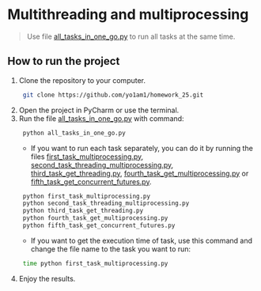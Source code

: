 # Multithreading and multiprocessing
> Use file [all_tasks_in_one_go.py](https://github.com/yo1am1/homework_25/blob/main/all_tasks_in_one_go.py) to run all tasks at the same time.
## How to run the project
1. Clone the repository to your computer.
   ```bash
    git clone https://github.com/yo1am1/homework_25.git
   ```
2. Open the project in PyCharm or use the terminal.
3. Run the file [all_tasks_in_one_go.py](https://github.com/yo1am1/homework_25/blob/main/all_tasks_in_one_go.py) with command:
   ```bash
    python all_tasks_in_one_go.py
   ```
   * If you want to run each task separately, you can do it by running the files [first_task_multiprocessing.py](https://github.com/yo1am1/homework_25/blob/main/tasks/first_task_multiprocessing.py), [second_task_threading_multiprocessing.py](https://github.com/yo1am1/homework_25/blob/main/tasks/first_task_multiprocessing.py), [third_task_get_threading.py](https://github.com/yo1am1/homework_25/blob/main/tasks/third_task_get_threading.py), [fourth_task_get_multiprocessing.py](https://github.com/yo1am1/homework_25/blob/main/tasks/fourth_task_get_multiprocessing.py) or [fifth_task_get_concurrent_futures.py](https://github.com/yo1am1/homework_25/blob/main/tasks/fifth_task_get_concurent_futures.py).
   ```bash
    python first_task_multiprocessing.py
    python second_task_threading_multiprocessing.py
    python third_task_get_threading.py
    python fourth_task_get_multiprocessing.py
    python fifth_task_get_concurrent_futures.py
   ```
   *  If you want to get the execution time of task, use this command and change the file name to the task you want to run:
   ```bash
    time python first_task_multiprocessing.py
   ```
4. Enjoy the results.
